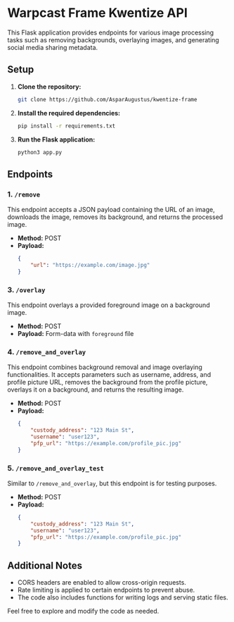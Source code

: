# Warpcast Frame Kwentize API

This Flask application provides endpoints for various image processing tasks such as removing backgrounds, overlaying images, and generating social media sharing metadata.

## Setup

1. **Clone the repository:**
    ```bash
    git clone https://github.com/AsparAugustus/kwentize-frame
    ```

2. **Install the required dependencies:**
    ```bash
    pip install -r requirements.txt
    ```

3. **Run the Flask application:**
    ```bash
    python3 app.py
    ```

## Endpoints

### 1. `/remove`

This endpoint accepts a JSON payload containing the URL of an image, downloads the image, removes its background, and returns the processed image.

- **Method:** POST
- **Payload:**
    ```json
    {
        "url": "https://example.com/image.jpg"
    }
    ```


### 3. `/overlay`

This endpoint overlays a provided foreground image on a background image.

- **Method:** POST
- **Payload:** Form-data with `foreground` file

### 4. `/remove_and_overlay`

This endpoint combines background removal and image overlaying functionalities. It accepts parameters such as username, address, and profile picture URL, removes the background from the profile picture, overlays it on a background, and returns the resulting image.

- **Method:** POST
- **Payload:**
    ```json
    {
        "custody_address": "123 Main St",
        "username": "user123",
        "pfp_url": "https://example.com/profile_pic.jpg"
    }
    ```

### 5. `/remove_and_overlay_test`

Similar to `/remove_and_overlay`, but this endpoint is for testing purposes.

- **Method:** POST
- **Payload:**
    ```json
    {
        "custody_address": "123 Main St",
        "username": "user123",
        "pfp_url": "https://example.com/profile_pic.jpg"
    }
    ```

## Additional Notes

- CORS headers are enabled to allow cross-origin requests.
- Rate limiting is applied to certain endpoints to prevent abuse.
- The code also includes functions for writing logs and serving static files.

Feel free to explore and modify the code as needed.